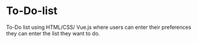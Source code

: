 # To-Do-list
To-Do list using HTML/CSS/ Vue.js where users can enter their preferences they can enter the list they want to do. 
